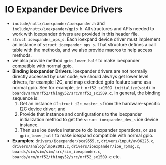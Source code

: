 IO Expander Device Drivers
==========================

-   `include/nuttx/ioexpander/ioexpander.h` and
    `include/nuttx/ioexpander/gpio.h`. All structures and APIs needed to
    work with ioexpander drivers are provided in this header file.
-   `struct ioexpander_ops_s`. Each ioexpand device driver must
    implement an instance of `struct ioexpander_ops_s`. That structure
    defines a call table with the methods, and we also provide macros to
    help access methods.
-   we also provide method `gpio_lower_half` to make ioexpander
    compatible with normal gpio.
-   **Binding ioexpander Drivers**. ioexpander drivers are not normally
    directly accessed by user code, we should always get lower level
    drivers, for example I2C, and map extended gpio feature same asa
    normal gpio. See for example, `int nrf52_sx1509_initialize(void)` in
    `boards/arm/nrf52/thingy52/src/nrf52_sx1509.c`. In general, the
    binding sequence is:
    1.  Get an instance of `struct i2c_master_s` from the
        hardware-specific I2C device driver, and
    2.  Provide that instance and configurations to the ioexpander
        initialization method to get the `struct ioexpander_dev_s` ioe
        device instance.
    3.  Then use ioe device instance to do ioexpander operations, or use
        `gpio_lower_half` to make ioexpand compatible with normal gpio.
-   **Examples**: `drivers/ioexpander/pca9555.c`,
    `drivers/input/aw86225.c`, `drivers/analog/lmp92001.c`,
    `drivers/ioexpander/ioe_rpmsg.c`,
    `boards/sim/sim/sim/src/sim_ioexpander.c`,
    `boards/arm/nrf52/thingy52/src/nrf52_sx1509.c` etc.

